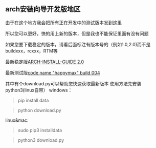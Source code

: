 ## arch安装向导开发版地区

由于在这个地方我会把所有正在开发中的测试版本发到这里

所以您可以更好，快的用上新的版本，但是我也不能保证里面有没有问题

如果您要下载稳定的版本，请看后面标注有版本号的（例如1.0,2.0)而不是buildxxx，rcxxx，RTM等

最新稳定版[ARCH-INSTALL-GUIDE 2.0](https://github.com/redapple0204/my-boring-python/raw/master/ARCH-INSTALL-GUIDE/ARCH%20INSTALL%20GUIDE%202.0(optimized%20by%20hanxibuya).doc)

最新测试版[code name "happymax" build  004](https://github.com/redapple0204/my-boring-python/raw/master/ARCH-INSTALL-GUIDE/ARCH%20INSTALL%20GUIDE%20code%20name%20%22happymax%22%20build%20004.doc)

其中有个download.py可以帮助您快速获取最新版本
使用方法先安装python3(linux自带）
windows：
>pip install data

>python download.py

linux&mac:
>sudo pip3 installdata

>python3 download.py
